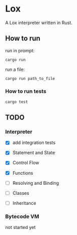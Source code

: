 # Lox

A Lox interpreter written in Rust.

## How to run

run in prompt:

```bash
cargo run
```

run a file:

```bash
cargo run path_to_file
```

### How to run tests

```bash
cargo test
```

## TODO

### Interpreter

- [x] add integration tests

- [x] Statement and State

- [x] Control Flow

- [x] Functions

- [ ] Resolving and Binding

- [ ] Classes

- [ ] Inheritance

### Bytecode VM

not started yet
